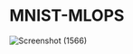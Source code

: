 # MNIST-MLOPS
![Screenshot (1566)](https://user-images.githubusercontent.com/39644383/131957952-6a4e6cd1-9eaa-4408-ae67-7c0968cec8f4.png)
